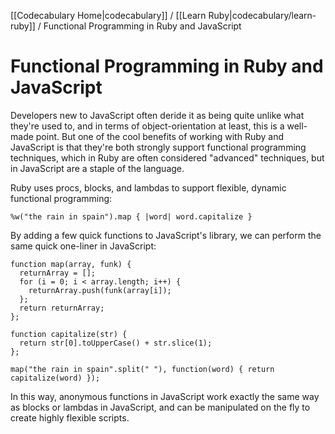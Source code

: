 [[Codecabulary Home|codecabulary]] / [[Learn Ruby|codecabulary/learn-ruby]] / Functional Programming in Ruby and JavaScript


# Functional Programming in Ruby and JavaScript

Developers new to JavaScript often deride it as being quite unlike what they're used to, and in terms of object-orientation at least, this is a well-made point. But one of the cool benefits of working with Ruby and JavaScript is that they're both strongly support functional programming techniques, which in Ruby are often considered "advanced" techniques, but in JavaScript are a staple of the language. 

Ruby uses procs, blocks, and lambdas to support flexible, dynamic functional programming:

	%w("the rain in spain").map { |word| word.capitalize } 
	
By adding a few quick functions to JavaScript's library, we can perform the same quick one-liner in JavaScript:

	function map(array, funk) {
	  returnArray = [];
	  for (i = 0; i < array.length; i++) {
	    returnArray.push(funk(array[i]);
	  };
	  return returnArray;
	};
	
	function capitalize(str) {
	  return str[0].toUpperCase() + str.slice(1);
	};
	
	map("the rain in spain".split(" "), function(word) { return capitalize(word) });
	
In this way, anonymous functions in JavaScript work exactly the same way as blocks or lambdas in JavaScript, and can be manipulated on the fly to create highly flexible scripts.
